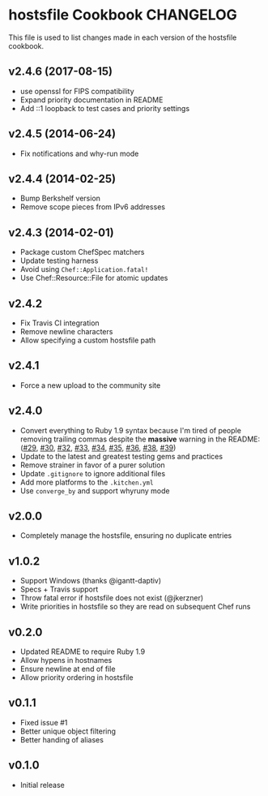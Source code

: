 # hostsfile Cookbook CHANGELOG

This file is used to list changes made in each version of the hostsfile cookbook.

## v2.4.6 (2017-08-15)

- use openssl for FIPS compatibility
- Expand priority documentation in README
- Add ::1 loopback to test cases and priority settings

## v2.4.5 (2014-06-24)

- Fix notifications and why-run mode

## v2.4.4 (2014-02-25)

- Bump Berkshelf version
- Remove scope pieces from IPv6 addresses

## v2.4.3 (2014-02-01)

- Package custom ChefSpec matchers
- Update testing harness
- Avoid using `Chef::Application.fatal!`
- Use Chef::Resource::File for atomic updates

## v2.4.2

- Fix Travis CI integration
- Remove newline characters
- Allow specifying a custom hostsfile path

## v2.4.1

- Force a new upload to the community site

## v2.4.0

- Convert everything to Ruby 1.9 syntax because I'm tired of people removing trailing commas despite the **massive** warning in the README: ([#29](https://github.com/customink-webops/hostsfile/issues/29), [#30](https://github.com/customink-webops/hostsfile/issues/30), [#32](https://github.com/customink-webops/hostsfile/issues/32), [#33](https://github.com/customink-webops/hostsfile/issues/33), [#34](https://github.com/customink-webops/hostsfile/issues/34), [#35](https://github.com/customink-webops/hostsfile/issues/35), [#36](https://github.com/customink-webops/hostsfile/issues/36), [#38](https://github.com/customink-webops/hostsfile/issues/38), [#39](https://github.com/customink-webops/hostsfile/issues/39))
- Update to the latest and greatest testing gems and practices
- Remove strainer in favor of a purer solution
- Update `.gitignore` to ignore additional files
- Add more platforms to the `.kitchen.yml`
- Use `converge_by` and support whyruny mode

## v2.0.0

- Completely manage the hostsfile, ensuring no duplicate entries

## v1.0.2

- Support Windows (thanks @igantt-daptiv)
- Specs + Travis support
- Throw fatal error if hostsfile does not exist (@jkerzner)
- Write priorities in hostsfile so they are read on subsequent Chef runs

## v0.2.0

- Updated README to require Ruby 1.9
- Allow hypens in hostnames
- Ensure newline at end of file
- Allow priority ordering in hostsfile

## v0.1.1

- Fixed issue #1
- Better unique object filtering
- Better handing of aliases

## v0.1.0

- Initial release
